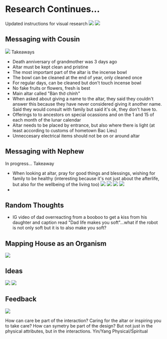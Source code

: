 # Research Continues...

Updated instructions for visual research
![](images/Soft_Robotics_Domestic_Space_Altars_Drawings.png)
![](images/Soft_Robotics_Domestic_Space_Altars_Photo.png)

## Messaging with Cousin
![](images/altar-death-anniversary-grandma.jpg)
Takeaways
- Death anniversary of grandmother was 3 days ago
- Altar must be kept clean and pristine
- The most important part of the altar is the incense bowl
- The bowl can be cleaned at the end of year, only cleaned once
- For regular days, can be cleaned but don't touch incense bowl
- No fake fruits or flowers, fresh is best
- Main altar called "Bàn thờ chính"
- When asked about giving a name to the altar, they said they couldn't answer this because they have never considered giving it another name. Said they would consult with family but said it's ok, they don't have to.
- Offerings to to ancestors on special ocassions and on the 1 and 15 of each month of the lunar calendar 
- Altar needs to be placed by entrance, but also where there is light (at least according to customs of hometown Bac Lieu)
- Unneccesary electrical items should not be on or around altar

## Messaging with Nephew
In progress...
Takeaway
- When looking at altar, pray for good things and blessings, wishing for family to be healthy (interesting because it's not just about the afterlife, but also for the wellbeing of the living too)
![](images/thoai-nephew-altar-0.jpg)
![](images/thoai-nephew-altar-1.jpg)
![](images/thoai-nephew-altar-2.jpg)
![](images/thoai-nephew-altar-3.jpg)
- 

## Random Thoughts
- IG video of dad overreacting from a booboo to get a kiss from his daughter and caption read "Dad life makes you soft"...what if the robot is not only soft but it is to also make you soft?

## Mapping House as an Organism
![](images/mapping_house.png)

## Ideas
![](images/idea1.png)
![](images/idea2.png)

## Feedback
![](images/feedback.jpg)

How can care be part of the interaction? Caring for the altar or inspiring you to take care?
How can symetry be part of the design? But not just in the physical attributes, but in the interactions. Yin/Yang Physical/Spiritual